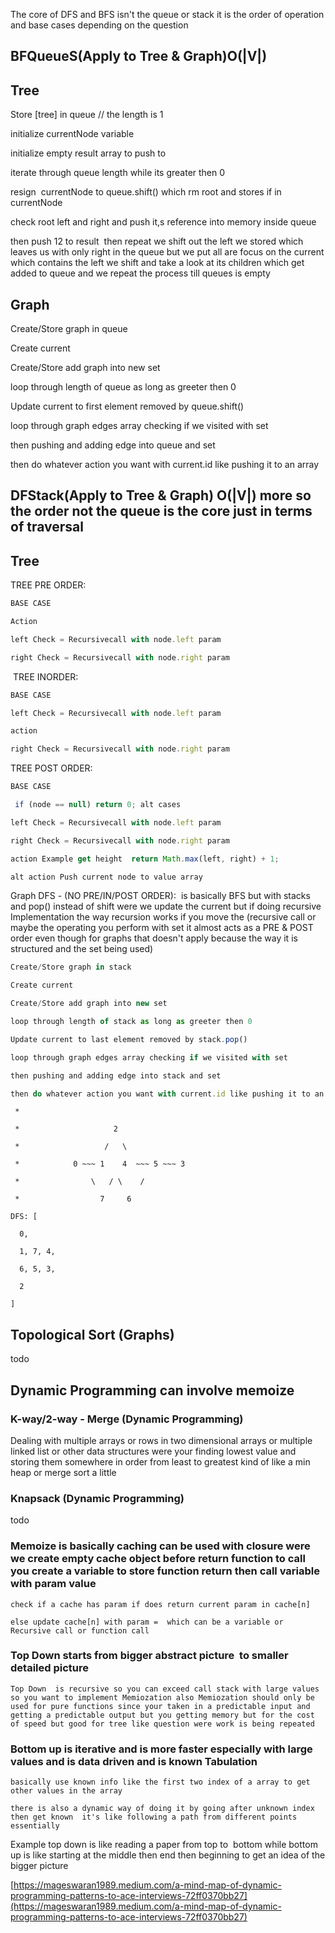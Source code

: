 The core of DFS and BFS isn't the queue or stack it is the order of operation and base cases depending on the question 

## **BFQueueS**(Apply to Tree & Graph)O(|V|) 

## Tree 

Store [tree] in queue // the length is 1 

initialize currentNode variable 

initialize empty result array to push to 

iterate through queue length while its greater then 0 

resign  currentNode to queue.shift() which rm root and stores if in currentNode 

check root left and right and push it,s reference into memory inside queue 

then push 12 to result  then repeat we shift out the left we stored which leaves us with only right in the queue but we put all are focus on the current which contains the left we shift and take a look at its children which get added to queue and we repeat the process till queues is empty  

## Graph 

Create/Store graph in queue  

Create current  

Create/Store add graph into new set  

loop through length of queue as long as greeter then 0 

Update current to first element removed by queue.shift()   

loop through graph edges array checking if we visited with set 

then pushing and adding edge into queue and set  

then do whatever action you want with current.id like pushing it to an array 

## **DFStack**(Apply to Tree & Graph) O(|V|) more so the order not the queue is the core just in terms of traversal 

## Tree 

TREE PRE ORDER:  

```javascript
BASE CASE 

Action 

left Check = Recursivecall with node.left param  

right Check = Recursivecall with node.right param  
```

 TREE INORDER:  

```javascript
BASE CASE 

left Check = Recursivecall with node.left param  

action 

right Check = Recursivecall with node.right param  
```

TREE POST ORDER:  

```javascript
BASE CASE 

 if (node == null) return 0; alt cases 

left Check = Recursivecall with node.left param  

right Check = Recursivecall with node.right param  

action Example get height  return Math.max(left, right) + 1; 

alt action Push current node to value array 
```

Graph DFS - (NO PRE/IN/POST ORDER):  is basically BFS but with stacks and pop() instead of shift were we update the current but if doing recursive Implementation the way recursion works if you move the (recursive call or maybe the operating you perform with set it almost acts as a PRE & POST order even though for graphs that doesn't apply because the way it is structured and the set being used) 

```javascript
Create/Store graph in stack 

Create current  

Create/Store add graph into new set  

loop through length of stack as long as greeter then 0 

Update current to last element removed by stack.pop()   

loop through graph edges array checking if we visited with set 

then pushing and adding edge into stack and set  

then do whatever action you want with current.id like pushing it to an array 
```

```
 * 

 *                     2 

 *                   /   \ 

 *            0 ~~~ 1    4  ~~~ 5 ~~~ 3 

 *                \   / \    / 

 *                  7     6 

DFS: [ 

  0, 

  1, 7, 4, 

  6, 5, 3, 

  2 

] 
```
## Topological Sort (Graphs) 

todo 

## Dynamic Programming can involve memoize  

### K-way/2-way - Merge (Dynamic Programming) 

Dealing with multiple arrays or rows in two dimensional arrays or multiple linked list or other data structures were your finding lowest value and storing them somewhere in order from least to greatest kind of like a min heap or merge sort a little 

### Knapsack (Dynamic Programming) 

todo 

### Memoize is basically caching can be used with closure were we create empty cache object before return function to call you create a variable to store function return then call variable with param value 

```
check if a cache has param if does return current param in cache[n] 

else update cache[n] with param =  which can be a variable or Recursive call or function call  
```

### Top Down starts from bigger abstract picture  to smaller detailed picture 

	Top Down  is recursive so you can exceed call stack with large values so you want to implement Memiozation also Memiozation should only be used for pure functions since your taken in a predictable input and getting a predictable output but you getting memory but for the cost of speed but good for tree like question were work is being repeated 

### Bottom up is iterative and is more faster especially with large values and is data driven and is known Tabulation 

	basically use known info like the first two index of a array to get other values in the array 

	there is also a dynamic way of doing it by going after unknown index then get known  it's like following a path from different points essentially  

Example top down is like reading a paper from top to  bottom while bottom up is like starting at the middle then end then beginning to get an idea of the bigger picture 

[https://mageswaran1989.medium.com/a-mind-map-of-dynamic-programming-patterns-to-ace-interviews-72ff0370bb27](https://mageswaran1989.medium.com/a-mind-map-of-dynamic-programming-patterns-to-ace-interviews-72ff0370bb27)